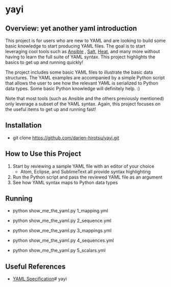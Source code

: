 # yayi
## Overview: yet another yaml introduction
This project is for users who are new to YAML and are looking to build some basic knowledge to start producing YAML files. The goal is to start leveraging cool tools such as [Ansible](http://docs.ansible.com/ansible/index.html) , [Salt](https://docs.saltstack.com/en/latest/), [Heat](https://wiki.openstack.org/wiki/Heat), and many more without having to learn the full suite of YAML syntax. This project highlights the basics to get up and running quickly!

The project includes some basic YAML files to illustrate the basic data structures. The YAML examples are accompanied by a simple Python script that allows the user to see how the relevant YAML is serialized to Python data types. Some basic Python knowledge will definitely help. :)

Note that most tools (such as Ansible and the others previously mentioned) only leverage a subset of the YAML syntax. Again, this project focuses on the useful items to get up and running fast!

## Installation
* git clone https://github.com/darien-hirotsu/yayi.git

## How to Use this Project
1. Start by reviewing a sample YAML file with an editor of your choice
	* Atom, Eclipse, and SublimeText all provide syntax highlighting
2. Run the Python script and pass the reviewed YAML file as an argument
3. See how YAML syntax maps to Python data types

## Running
* python show_me_the_yaml.py 1_mapping.yml

* python show_me_the_yaml.py 2_sequence.yml

* python show_me_the_yaml.py 3_mappings.yml

* python show_me_the_yaml.py 4_sequences.yml

* python show_me_the_yaml.py 5_scalars.yml

## Useful References
* [YAML Specification](https://wiki.openstack.org/wiki/Heat)# yayi
